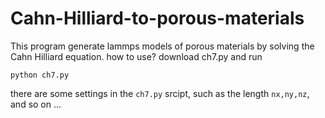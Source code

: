 # Cahn-Hilliard-to-porous-materials
This program generate lammps models of porous materials by solving the Cahn Hilliard equation.
how to use?
download ch7.py and run
```
python ch7.py
```
there are some settings in the `ch7.py` srcipt, such as the length `nx,ny,nz`, and so on ...
